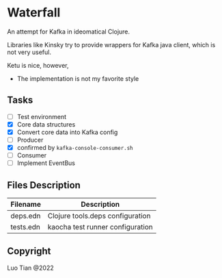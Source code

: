 # Waterfall

An attempt for Kafka in ideomatical Clojure.

Libraries like Kinsky try to provide wrappers for Kafka java client, which is not very useful.

Ketu is nice, however, 

 * The implementation is not my favorite style

## Tasks

 - [ ] Test environment
 - [x] Core data structures
 - [x] Convert core data into Kafka config
 - [ ] Producer
  - [x] confirmed by `kafka-console-consumer.sh`
 - [ ] Consumer
 - [ ] Implement EventBus

## Files Description

  | Filename | Description |
  | -- | -- |
  | deps.edn | Clojure tools.deps configuration |
  | tests.edn | kaocha test runner configuration |

## Copyright

Luo Tian @2022